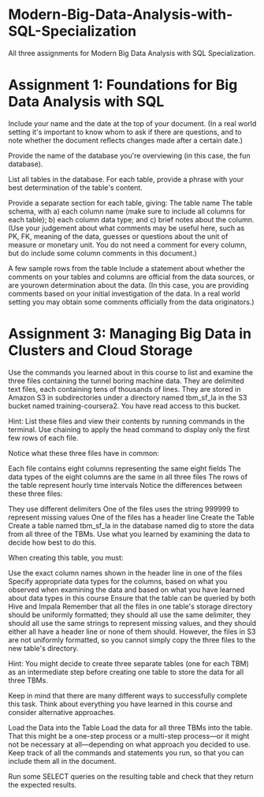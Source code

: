 # Modern-Big-Data-Analysis-with-SQL-Specialization
All three assignments for Modern Big Data Analysis with SQL Specialization.

# Assignment 1: Foundations for Big Data Analysis with SQL

Include your name and the date at the top of your document. (In a real world setting it's important to know whom to ask if there are questions, and to note whether the document reflects changes made after a certain date.)

Provide the name of the database you're overviewing (in this case, the fun database).

List all tables in the database. For each table, provide a phrase with your best determination of the table's content.

Provide a separate section for each table, giving:
The table name 
The table schema, with a) each column name (make sure to include all columns for each table); b) each column data type; and c) brief notes about the column. (Use your judgement about what comments may be useful here, such as PK, FK, meaning of the data, guesses or questions about the unit of measure or monetary unit. You do not need a comment for every column, but do include some column comments in this document.)

A few sample rows from the table Include a statement about whether the comments on your tables and columns are official from the data sources, or are yourown determination about the data. (In this case, you are providing comments based on your initial investigation of the data. In a real world setting you may obtain some comments officially from the data originators.)

# Assignment 3: Managing Big Data in Clusters and Cloud Storage

Use the commands you learned about in this course to list and examine the three files containing the tunnel boring machine data. They are delimited text files, each containing tens of thousands of lines. They are stored in Amazon S3 in subdirectories under a directory named tbm_sf_la in the S3 bucket named training-coursera2. You have read access to this bucket.

Hint: List these files and view their contents by running commands in the terminal. Use chaining to apply the head command to display only the first few rows of each file.

Notice what these three files have in common:

Each file contains eight columns representing the same eight fields
The data types of the eight columns are the same in all three files
The rows of the table represent hourly time intervals
Notice the differences between these three files:

They use different delimiters
One of the files uses the string 999999 to represent missing values
One of the files has a header line
Create the Table
Create a table named tbm_sf_la in the database named dig to store the data from all three of the TBMs. Use what you learned by examining the data to decide how best to do this.

W​hen creating this table, you must:

Use the exact column names shown in the header line in one of the files
Specify appropriate data types for the columns, based on what you observed when examining the data and based on what you have learned about data types in this course
Ensure that the table can be queried by both Hive and Impala
Remember that all the files in one table's storage directory should be uniformly formatted; they should all use the same delimiter, they should all use the same strings to represent missing values, and they should either all have a header line or none of them should. However, the files in S3 are not uniformly formatted, so you cannot simply copy the three files to the new table's directory.

Hint: You might decide to create three separate tables (one for each TBM) as an intermediate step before creating one table to store the data for all three TBMs.

Keep in mind that there are many different ways to successfully complete this task. Think about everything you have learned in this course and consider alternative approaches.

Load the Data into the Table
Load the data for all three TBMs into the table. That this might be a one-step process or a multi-step process—or it might not be necessary at all—depending on what approach you decided to use. Keep track of all the commands and statements you run, so that you can include them all in the document.

Run some SELECT queries on the resulting table and check that they return the expected results.




